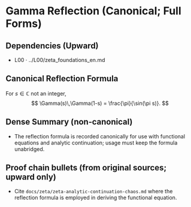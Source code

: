 # Gamma Reflection (Canonical; Full Forms)

## Dependencies (Upward)
- L00 · ../L00/zeta_foundations_en.md

## Canonical Reflection Formula
For $s\in\mathbb{C}$ not an integer,
$$
\Gamma(s)\,\Gamma(1-s) = \frac{\pi}{\sin(\pi s)}.
$$

## Dense Summary (non‑canonical)
- The reflection formula is recorded canonically for use with functional equations and analytic continuation; usage must keep the formula unabridged.

## Proof chain bullets (from original sources; upward only)
- Cite `docs/zeta/zeta-analytic-continuation-chaos.md` where the reflection formula is employed in deriving the functional equation.
